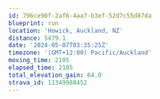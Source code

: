 ```yaml
---
id: 796ce90f-2af6-4aa7-b3ef-52d7c55d87da
blueprint: run
location: 'Howick, Auckland, NZ'
distance: 5479.1
date: '2024-05-07T03:35:25Z'
timezone: '(GMT+12:00) Pacific/Auckland'
moving_time: 2105
elapsed_time: 2105
total_elevation_gain: 64.0
strava_id: 11349988452
---
```

